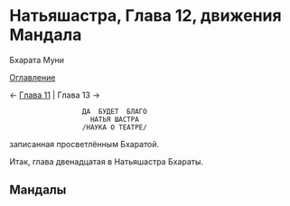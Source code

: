 # Натьяшастра, Глава 12, движения Мандала

Бхарата Муни

[Оглавление](/dance)

← [Глава 11](/dance/ns-ch11) | Глава 13 →

                      ДА  БУДЕТ  БЛАГО
                        НАТЬЯ ШАСТРА
                      /НАУКА О ТЕАТРЕ/

записанная просветлённым Бхаратой.

Итак, глава двенадцатая в Натьяшастра Бхараты.

## Мандалы
